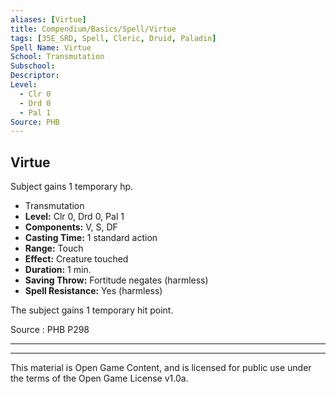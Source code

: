 ```yaml
---
aliases: [Virtue]
title: Compendium/Basics/Spell/Virtue
tags: [35E_SRD, Spell, Cleric, Druid, Paladin]
Spell Name: Virtue
School: Transmutation
Subschool: 
Descriptor: 
Level:
  - Clr 0
  - Drd 0
  - Pal 1
Source: PHB
---
```



## Virtue

Subject gains 1 temporary hp.

*   Transmutation
*   **Level:** Clr 0, Drd 0, Pal 1
*   **Components:** V, S, DF
*   **Casting Time:** 1 standard action
*   **Range:** Touch
*   **Effect:** Creature touched
*   **Duration:** 1 min.
*   **Saving Throw:** Fortitude negates (harmless)
*   **Spell Resistance:** Yes (harmless)

<p>The subject gains 1 temporary hit point.</p>

Source : PHB P298

---

---

This material is Open Game Content, and is licensed for public use under
the terms of the Open Game License v1.0a.
